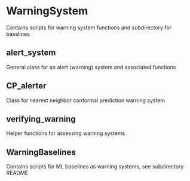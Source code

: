 # WarningSystem
Contains scripts for warning system functions and subdirectory for baselines

## alert_system
General class for an alert (warning) system and associated functions

## CP_alerter
Class for nearest neighbor conformal prediction warning system

## verifying_warning
Helper functions for assessing warning systems

## WarningBaselines
Contains scripts for ML baselines as warning systems, see subdirectory README